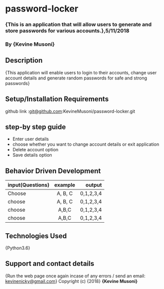 # password-locker
### {This is an application that will allow users to generate and store passwords for various accounts.},5/11/2018
### By **{Kevine Musoni}**
## Description
{This application will enable users to login to their accounts, change user account details and generate random passwords for safe and strong passwords}
## Setup/Installation Requirements 
github link :git@github.com:KevineMusoni/password-locker.git 
## step-by step guide
* Enter user details
* choose whether you want to change account details or exit application
* Delete account option
* Save details option 
## Behavior Driven Development
| input(Questions) |      example  | output        |
|---------------   |:-------------:|------:        |
| Choose          |  A, B, C       |  0,1,2,3,4    |
| choose          |    A, B, C     |  0,1,2,3,4    |
| choose          |   A,B,C        |  0,1,2,3,4    |
| choose          |   A,B,C        |  0,1,2,3,4    |
## Technologies Used
{Python3.6}
## Support and contact details
{Run the web page once again incase of any errors / send an email: kevinenicky@gmail.com}
Copyright (c) {2018} **{Kevine Musoni}**
